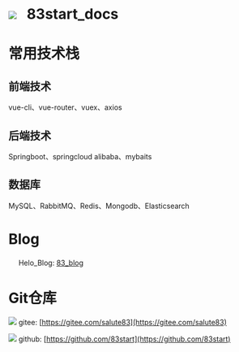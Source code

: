 <h1> <img src="https://83-cloud-space.oss-cn-shenzhen.aliyuncs.com/File/DocsifyFile/doc_32.svg"/> &nbsp;&nbsp;83start_docs</h1>

# 常用技术栈
## 前端技术
vue-cli、vue-router、vuex、axios

## 后端技术
Springboot、springcloud alibaba、mybaits

## 数据库
MySQL、RabbitMQ、Redis、Mongodb、Elasticsearch

# Blog
<img src="https://83-cloud-space.oss-cn-shenzhen.aliyuncs.com/File/DocsifyFile/halo_16.png" width = "16px"/> Helo_Blog: [83_blog](https://github.com/83start)


# Git仓库
<img src="https://83-cloud-space.oss-cn-shenzhen.aliyuncs.com/File/DocsifyFile/gitee_16.svg"/> gitee: [https://gitee.com/salute83](https://gitee.com/salute83)

<img src="https://83-cloud-space.oss-cn-shenzhen.aliyuncs.com/File/DocsifyFile/github_16.svg"/> github: [https://github.com/83start](https://github.com/83start)
